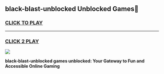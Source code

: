
## black-blast-unblocked Unblocked Games👋
<h3>
<a href="https://news.freeplayer.one?title=black-blast-unblocked&ref=16F">CLICK TO PLAY</a></h3>
<hr>

<h3>
<a href="https://news.freeplayer.one?title=black-blast-unblocked&ref=16F">CLICK 2 PLAY</a>
  
</h3>

<a href="https://news.freeplayer.one?title=black-blast-unblocked&ref=16F/"><img src="https://clearcache.store/games.png"></a>


**black-blast-unblocked games unblocked: Your Gateway to Fun and Accessible Online Gaming**
